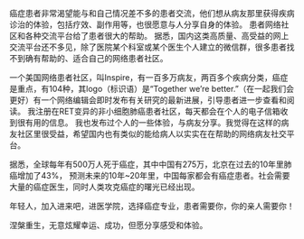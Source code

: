 癌症患者非常渴望能与和自己情况差不多的患者交流，他们想从病友那里获得疾病诊治的体验，包括疗效、副作用等，也很愿意与人分享自身的体验。
患者网络社区和各种交流平台给了患者很大的帮助。
据悉，国内这类高质量、高受益的网上交流平台还不多见，除了医院某个科室或某个医生个人建立的微信群，很多患者找不到确有帮助的、适合自己的网络患者社区。

一个美国网络患者社区，叫Inspire，有一百多万病友，两百多个疾病分类，癌症是重点，有104种，其logo（标识语）是“Together we’re better.”（在一起我们会更好）有一个网络编辑会即时发布有关研究的最新进展，引导患者进一步查看和阅读。
我注册在RET变异的非小细胞肺癌患者社区，每天都会在个人的电子信箱收到很有用的信息。
我也发布过个人的一些体验，与病友分享。我觉得在这样的病友社区里很受益，希望国内也有类似的能给病人以实实在在帮助的网络病友社交平台。

据悉，全球每年有500万人死于癌症，其中中国有275万，北京在过去的10年里肺癌增加了43%，
预测未来的10年~20年里，中国每家都会有癌症患者。社会需要大量的癌症医生，同时人类攻克癌症的曙光已经出现。

年轻人，加入进来吧，进医学院，选择癌症专业，患者需要你，你的亲人需要你！

涅槃重生，无意炫耀幸运、成功，但愿分享感受和体验。
